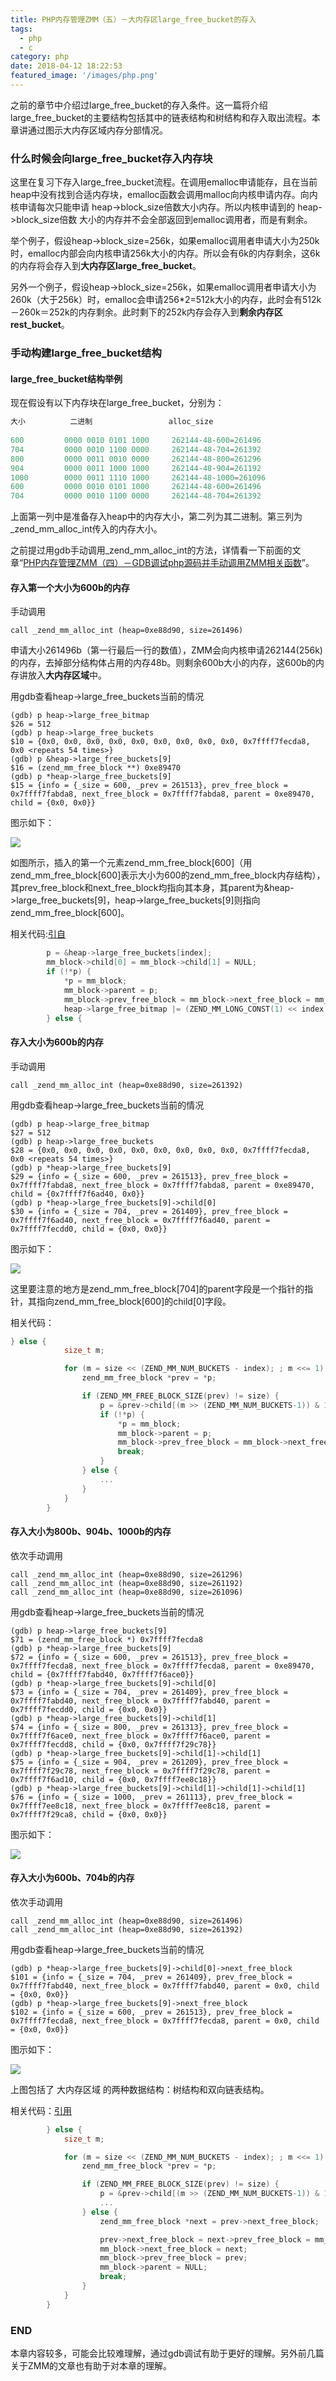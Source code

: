 ```yaml
---
title: PHP内存管理ZMM（五）－大内存区large_free_bucket的存入
tags:
  - php
  - c
category: php
date: 2018-04-12 18:22:53
featured_image: '/images/php.png'
---
```



之前的章节中介绍过large_free_bucket的存入条件。这一篇将介绍large_free_bucket的主要结构包括其中的链表结构和树结构和存入取出流程。本章讲通过图示大内存区域内存分部情况。

### 什么时候会向large_free_bucket存入内存块

这里在复习下存入large_free_bucket流程。在调用emalloc申请能存，且在当前heap中没有找到合适内存块，emalloc函数会调用malloc向内核申请内存。向内核申请每次只能申请 heap->block_size倍数大小内存。所以内核申请到的  heap->block_size倍数 大小的内存并不会全部返回到emalloc调用者，而是有剩余。
<!--more-->

举个例子，假设heap->block_size=256k，如果emalloc调用者申请大小为250k时，emalloc内部会向内核申请256k大小的内存。所以会有6k的内存剩余，这6k的内存将会存入到**大内存区large_free_bucket**。

另外一个例子，假设heap->block_size=256k，如果emalloc调用者申请大小为260k（大于256k）时，emalloc会申请256*2=512k大小的内存，此时会有512k－260k＝252k的内存剩余。此时剩下的252k内存会存入到**剩余内存区rest_bucket**。

### 手动构建large_free_bucket结构

#### large_free_bucket结构举例

现在假设有以下内存块在large_free_bucket，分别为：

```c
大小			二进制					alloc_size
	
600			0000 0010 0101 1000		262144-48-600=261496
704			0000 0010 1100 0000		262144-48-704=261392
800			0000 0011 0010 0000		262144-48-800=261296
904			0000 0011 1000 1000		262144-48-904=261192
1000		0000 0011 1110 1000		262144-48-1000=261096
600			0000 0010 0101 1000		262144-48-600=261496
704			0000 0010 1100 0000		262144-48-704=261392
```

上面第一列中是准备存入heap中的内存大小，第二列为其二进制。第三列为_zend_mm_alloc_int传入的内存大小。


之前提过用gdb手动调用_zend_mm_alloc_int的方法，详情看一下前面的文章“[PHP内存管理ZMM（四）－GDB调试php源码并手动调用ZMM相关函数](http://petrie.github.io/2018/04/11/php-zend-gdb-call/)”。

#### 存入第一个大小为600b的内存

手动调用

```shell
call _zend_mm_alloc_int (heap=0xe88d90, size=261496)
```

申请大小261496b（第一行最后一行的数值），ZMM会向内核申请262144(256k)的内存，去掉部分结构体占用的内存48b。则剩余600b大小的内存，这600b的内存讲放入**大内存区域**中。

用gdb查看heap->large_free_buckets当前的情况

```shell
(gdb) p heap->large_free_bitmap
$26 = 512
(gdb) p heap->large_free_buckets
$10 = {0x0, 0x0, 0x0, 0x0, 0x0, 0x0, 0x0, 0x0, 0x0, 0x7ffff7fecda8, 0x0 <repeats 54 times>}
(gdb) p &heap->large_free_buckets[9]
$16 = (zend_mm_free_block **) 0xe89470
(gdb) p *heap->large_free_buckets[9]
$15 = {info = {_size = 600, _prev = 261513}, prev_free_block = 0x7ffff7fabda8, next_free_block = 0x7ffff7fabda8, parent = 0xe89470, child = {0x0, 0x0}}
```

图示如下：

![](http://on-img.com/chart_image/5acf199ee4b0518eaca92c2f.png)

如图所示，插入的第一个元素zend_mm_free_block[600]（用zend_mm_free_block[600]表示大小为600的zend_mm_free_block内存结构），其prev_free_block和next_free_block均指向其本身，其parent为&heap->large_free_buckets[9]，heap->large_free_buckets[9]则指向zend_mm_free_block[600]。

相关代码:[引自](https://github.com/php/php-src/blob/9c1d686748cdb46e2f80a9bc800df0015fb709b1/Zend/zend_alloc.c#L739)

```c
		p = &heap->large_free_buckets[index];
		mm_block->child[0] = mm_block->child[1] = NULL;
		if (!*p) {
			*p = mm_block;
			mm_block->parent = p;
			mm_block->prev_free_block = mm_block->next_free_block = mm_block;
			heap->large_free_bitmap |= (ZEND_MM_LONG_CONST(1) << index);
		} else {
```

#### 存入大小为600b的内存

手动调用

```shell
call _zend_mm_alloc_int (heap=0xe88d90, size=261392)
```

用gdb查看heap->large_free_buckets当前的情况

```shell
(gdb) p heap->large_free_bitmap
$27 = 512
(gdb) p heap->large_free_buckets
$28 = {0x0, 0x0, 0x0, 0x0, 0x0, 0x0, 0x0, 0x0, 0x0, 0x7ffff7fecda8, 0x0 <repeats 54 times>}
(gdb) p *heap->large_free_buckets[9]
$29 = {info = {_size = 600, _prev = 261513}, prev_free_block = 0x7ffff7fabda8, next_free_block = 0x7ffff7fabda8, parent = 0xe89470, child = {0x7ffff7f6ad40, 0x0}}
(gdb) p *heap->large_free_buckets[9]->child[0]
$30 = {info = {_size = 704, _prev = 261409}, prev_free_block = 0x7ffff7f6ad40, next_free_block = 0x7ffff7f6ad40, parent = 0x7ffff7fecdd0, child = {0x0, 0x0}}
```

图示如下：



![](http://on-img.com/chart_image/5acf1923e4b02dfcf99d4a6b.png)

这里要注意的地方是zend_mm_free_block[704]的parent字段是一个指针的指针，其指向zend_mm_free_block[600]的child[0]字段。

相关代码：[](https://github.com/php/php-src/blob/9c1d686748cdb46e2f80a9bc800df0015fb709b1/Zend/zend_alloc.c#L746)

```c
} else {
			size_t m;

			for (m = size << (ZEND_MM_NUM_BUCKETS - index); ; m <<= 1) {
				zend_mm_free_block *prev = *p;

				if (ZEND_MM_FREE_BLOCK_SIZE(prev) != size) {
					p = &prev->child[(m >> (ZEND_MM_NUM_BUCKETS-1)) & 1];
					if (!*p) {
						*p = mm_block;
						mm_block->parent = p;
						mm_block->prev_free_block = mm_block->next_free_block = mm_block;
						break;
					}
				} else {
					...
				}
			}
		}
```



#### 存入大小为800b、904b、1000b的内存

依次手动调用

```shell
call _zend_mm_alloc_int (heap=0xe88d90, size=261296)
call _zend_mm_alloc_int (heap=0xe88d90, size=261192)
call _zend_mm_alloc_int (heap=0xe88d90, size=261096)
```

用gdb查看heap->large_free_buckets当前的情况

```shell
(gdb) p heap->large_free_buckets[9]
$71 = (zend_mm_free_block *) 0x7ffff7fecda8
(gdb) p *heap->large_free_buckets[9]
$72 = {info = {_size = 600, _prev = 261513}, prev_free_block = 0x7ffff7fecda8, next_free_block = 0x7ffff7fecda8, parent = 0xe89470, child = {0x7ffff7fabd40, 0x7ffff7f6ace0}}
(gdb) p *heap->large_free_buckets[9]->child[0]
$73 = {info = {_size = 704, _prev = 261409}, prev_free_block = 0x7ffff7fabd40, next_free_block = 0x7ffff7fabd40, parent = 0x7ffff7fecdd0, child = {0x0, 0x0}}
(gdb) p *heap->large_free_buckets[9]->child[1]
$74 = {info = {_size = 800, _prev = 261313}, prev_free_block = 0x7ffff7f6ace0, next_free_block = 0x7ffff7f6ace0, parent = 0x7ffff7fecdd8, child = {0x0, 0x7ffff7f29c78}}
(gdb) p *heap->large_free_buckets[9]->child[1]->child[1]
$75 = {info = {_size = 904, _prev = 261209}, prev_free_block = 0x7ffff7f29c78, next_free_block = 0x7ffff7f29c78, parent = 0x7ffff7f6ad10, child = {0x0, 0x7ffff7ee8c18}}
(gdb) p *heap->large_free_buckets[9]->child[1]->child[1]->child[1]
$76 = {info = {_size = 1000, _prev = 261113}, prev_free_block = 0x7ffff7ee8c18, next_free_block = 0x7ffff7ee8c18, parent = 0x7ffff7f29ca8, child = {0x0, 0x0}}
```

图示如下：

![](http://on-img.com/chart_image/5acf1a4ce4b0f5fa24d00514.png)

#### 存入大小为600b、704b的内存

依次手动调用

```shell
call _zend_mm_alloc_int (heap=0xe88d90, size=261496)
call _zend_mm_alloc_int (heap=0xe88d90, size=261392)
```

用gdb查看heap->large_free_buckets当前的情况

```shell
(gdb) p *heap->large_free_buckets[9]->child[0]->next_free_block
$101 = {info = {_size = 704, _prev = 261409}, prev_free_block = 0x7ffff7fabd40, next_free_block = 0x7ffff7fabd40, parent = 0x0, child = {0x0, 0x0}}
(gdb) p *heap->large_free_buckets[9]->next_free_block
$102 = {info = {_size = 600, _prev = 261513}, prev_free_block = 0x7ffff7fecda8, next_free_block = 0x7ffff7fecda8, parent = 0x0, child = {0x0, 0x0}}
```

图示如下：

![](http://on-img.com/chart_image/5acf2732e4b0518eaca98596.png)

上图包括了 大内存区域 的两种数据结构：树结构和双向链表结构。

相关代码：[引用](https://github.com/php/php-src/blob/9c1d686748cdb46e2f80a9bc800df0015fb709b1/Zend/zend_alloc.c#L760)

```c
		} else {
			size_t m;

			for (m = size << (ZEND_MM_NUM_BUCKETS - index); ; m <<= 1) {
				zend_mm_free_block *prev = *p;

				if (ZEND_MM_FREE_BLOCK_SIZE(prev) != size) {
					p = &prev->child[(m >> (ZEND_MM_NUM_BUCKETS-1)) & 1];
					...
				} else {
					zend_mm_free_block *next = prev->next_free_block;

					prev->next_free_block = next->prev_free_block = mm_block;
					mm_block->next_free_block = next;
					mm_block->prev_free_block = prev;
					mm_block->parent = NULL;
					break;
				}
			}
		}
```



### END

本章内容较多，可能会比较难理解，通过gdb调试有助于更好的理解。另外前几篇关于ZMM的文章也有助于对本章的理解。